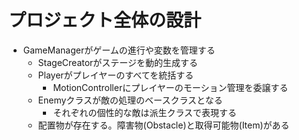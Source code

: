 # プロジェクト全体の設計

- GameManagerがゲームの進行や変数を管理する
  - StageCreatorがステージを動的生成する
  - Playerがプレイヤーのすべてを統括する
    - MotionControllerにプレイヤーのモーション管理を委譲する
  - Enemyクラスが敵の処理のベースクラスとなる
    - それぞれの個性的な敵は派生クラスで表現する
  - 配置物が存在する。障害物(Obstacle)と取得可能物(Item)がある
